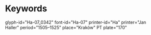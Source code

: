 # Keywords
glyph-id="Ha-07_0342"
font-id="Ha-07"
printer-id="Ha"
printer="Jan Haller"
period="1505–1525"
place="Kraków"
PT plate="170"
